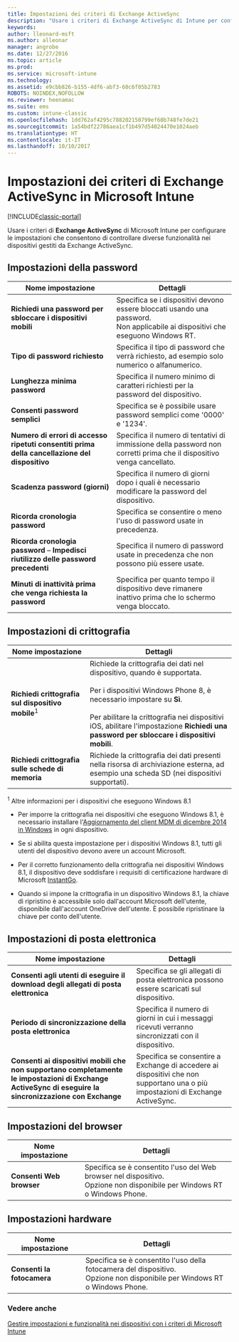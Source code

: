 ```yaml
---
title: Impostazioni dei criteri di Exchange ActiveSync
description: "Usare i criteri di Exchange ActiveSync di Intune per configurare le impostazioni che consentono di controllare una gamma di funzionalità sui dispositivi gestiti da Exchange ActiveSync."
keywords: 
author: lleonard-msft
ms.author: alleonar
manager: angrobe
ms.date: 12/27/2016
ms.topic: article
ms.prod: 
ms.service: microsoft-intune
ms.technology: 
ms.assetid: e9cbb826-b155-4df6-abf3-60c6f05b2783
ROBOTS: NOINDEX,NOFOLLOW
ms.reviewer: heenamac
ms.suite: ems
ms.custom: intune-classic
ms.openlocfilehash: 1dd762af4295c788202150799ef60b748fe7de21
ms.sourcegitcommit: 1a54bdf22786aea1cf1b497d54024470e1024aeb
ms.translationtype: HT
ms.contentlocale: it-IT
ms.lasthandoff: 10/10/2017
---
```

# <a name="exchange-activesync-policy-settings-in-microsoft-intune"></a>Impostazioni dei criteri di Exchange ActiveSync in Microsoft Intune

[!INCLUDE[classic-portal](../includes/classic-portal.md)]

Usare i criteri di **Exchange ActiveSync** di Microsoft Intune per configurare le impostazioni che consentono di controllare diverse funzionalità nei dispositivi gestiti da Exchange ActiveSync.


## <a name="password-settings"></a>Impostazioni della password

|Nome impostazione|Dettagli
|----------------|---|
|**Richiedi una password per sbloccare i dispositivi mobili**|Specifica se i dispositivi devono essere bloccati usando una password.<br>Non applicabile ai dispositivi che eseguono Windows RT.|
|**Tipo di password richiesto**|Specifica il tipo di password che verrà richiesto, ad esempio solo numerico o alfanumerico.|
|**Lunghezza minima password**|Specifica il numero minimo di caratteri richiesti per la password del dispositivo.|
|**Consenti password semplici**|Specifica se è possibile usare password semplici come '0000' e '1234'.|
|**Numero di errori di accesso ripetuti consentiti prima della cancellazione del dispositivo**|Specifica il numero di tentativi di immissione della password non corretti prima che il dispositivo venga cancellato.|
|**Scadenza password (giorni)**|Specifica il numero di giorni dopo i quali è necessario modificare la password del dispositivo.
|**Ricorda cronologia password**|Specifica se consentire o meno l'uso di password usate in precedenza.|
|**Ricorda cronologia password** – **Impedisci riutilizzo delle password precedenti**|Specifica il numero di password usate in precedenza che non possono più essere usate.|
|**Minuti di inattività prima che venga richiesta la password**|Specifica per quanto tempo il dispositivo deve rimanere inattivo prima che lo schermo venga bloccato.

## <a name="encryption-settings"></a>Impostazioni di crittografia

|Nome impostazione|Dettagli|
|----------------|---|
|**Richiedi crittografia sul dispositivo mobile**<sup>1</sup>|Richiede la crittografia dei dati nel dispositivo, quando è supportata.<br><br>Per i dispositivi Windows Phone 8, è necessario impostare su **Sì**.<br /><br />Per abilitare la crittografia nei dispositivi iOS, abilitare l'impostazione **Richiedi una password per sbloccare i dispositivi mobili**.|
|**Richiedi crittografia sulle schede di memoria**|Richiede la crittografia dei dati presenti nella risorsa di archiviazione esterna, ad esempio una scheda SD (nei dispositivi supportati).
<sup>1</sup> Altre informazioni per i dispositivi che eseguono Windows 8.1

-   Per imporre la crittografia nei dispositivi che eseguono Windows 8.1, è necessario installare l'[Aggiornamento del client MDM di dicembre 2014 in Windows](https://support.microsoft.com/kb/3013816) in ogni dispositivo.

-   Se si abilita questa impostazione per i dispositivi Windows 8.1, tutti gli utenti del dispositivo devono avere un account Microsoft.

-   Per il corretto funzionamento della crittografia nei dispositivi Windows 8.1, il dispositivo deve soddisfare i requisiti di certificazione hardware di Microsoft [InstantGo](http://blogs.windows.com/bloggingwindows/2014/06/19/instantgo-a-better-way-to-sleep/).

-   Quando si impone la crittografia in un dispositivo Windows 8.1, la chiave di ripristino è accessibile solo dall'account Microsoft dell'utente, disponibile dall'account OneDrive dell'utente. È possibile ripristinare la chiave per conto dell'utente.

## <a name="email-settings"></a>Impostazioni di posta elettronica

|Nome impostazione|Dettagli
|----------------|---|
|**Consenti agli utenti di eseguire il download degli allegati di posta elettronica**|Specifica se gli allegati di posta elettronica possono essere scaricati sul dispositivo.|
|**Periodo di sincronizzazione della posta elettronica**|Specifica il numero di giorni in cui i messaggi ricevuti verranno sincronizzati con il dispositivo.
|**Consenti ai dispositivi mobili che non supportano completamente le impostazioni di Exchange ActiveSync di eseguire la sincronizzazione con Exchange**|Specifica se consentire a Exchange di accedere ai dispositivi che non supportano una o più impostazioni di Exchange ActiveSync.

## <a name="browser-settings"></a>Impostazioni del browser

|Nome impostazione|Dettagli
|----------------|---|
|**Consenti Web browser**|Specifica se è consentito l'uso del Web browser nel dispositivo.<br>Opzione non disponibile per Windows RT o Windows Phone.

## <a name="hardware-settings"></a>Impostazioni hardware

|Nome impostazione|Dettagli
|----------------|---|
|**Consenti la fotocamera**|Specifica se è consentito l'uso della fotocamera del dispositivo.<br>Opzione non disponibile per Windows RT o Windows Phone.



### <a name="see-also"></a>Vedere anche
[Gestire impostazioni e funzionalità nei dispositivi con i criteri di Microsoft Intune](manage-settings-and-features-on-your-devices-with-microsoft-intune-policies.md)
